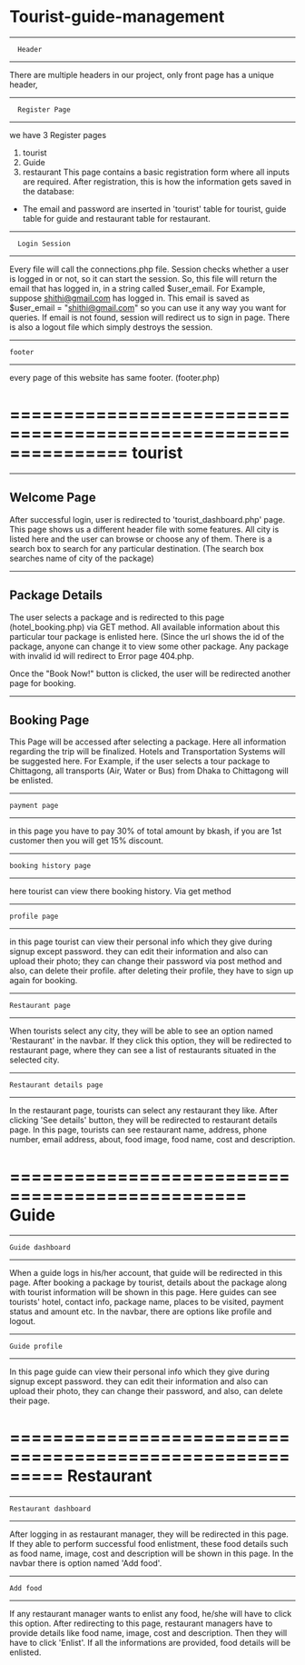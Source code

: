 # Tourist-guide-management
------------------------------------
 	  Header 
------------------------------------

There are multiple headers in our project,
only front page has a unique header,



-----------------------------------
 	  Register Page
-----------------------------------
we have 3 Register pages
1. tourist
2. Guide
3. restaurant
This page contains a basic registration form where all inputs are required.
After registration, this is how the information gets saved in the database:
- The email and password are inserted in 'tourist' table for tourist,
 guide table for guide and restaurant table for restaurant.



----------------------------------
 	  Login Session
----------------------------------

Every file will call the connections.php file. 
Session checks whether a user is logged in or not, so it can start the session.
 So, this file will return
the email that has logged in, in a string called $user_email.
For Example, suppose shithi@gmail.com has logged in. This email is saved as 
$user_email = "shithi@gmail.com" so you can use it any way you want for queries.
If email is not found, session will redirect us to sign in page.
There is also a logout file which simply destroys the session.




----------------------
	footer
----------------------
every page of this website has same footer. (footer.php)




===============================================================
	tourist
===============================================================


------------------
   Welcome Page
-------------------

After successful login, user is redirected to 'tourist_dashboard.php' page.
This page shows us a different header file with some features.
All city is listed here and the user can browse or choose any of them.
There is a search box to search for any particular destination. 
(The search box searches name of city of the package)



------------------
   Package Details
-------------------

The user selects a package and is redirected to this page (hotel_booking.php) via GET method.
All available information about this particular tour package is enlisted here.
(Since the url shows the id of the package, anyone can change it to view some other package.
Any package with invalid id will redirect to Error page 404.php.

Once the "Book Now!" button is clicked, the user will be redirected another page for booking.


------------------
   Booking Page
------------------

This Page will be accessed after selecting a package.
Here all information regarding the trip will be finalized.
Hotels and Transportation Systems will be suggested here.
For Example, if the user selects a tour package to Chittagong, 
all transports (Air, Water or Bus)
from Dhaka to Chittagong will be enlisted.


-----------------
	payment page
-----------------
in this page you have to pay 30% of total amount by bkash, if you are 1st customer then you will get 15% discount.



---------------
	booking history page
--------------------
here tourist can view there booking history. Via get method


-------------------
	profile page
-----------------
in this page tourist can view their personal info which they give during signup except password.
 they can edit their information and also can upload their photo; they can change their password via post method
and also, can delete their profile. after deleting their profile, they have to sign up again for booking.


-------------------
	Restaurant page
-----------------
When tourists select any city, they will be able to see an option named 'Restaurant' in the navbar. 
If they click this option, 
they will be redirected to restaurant page, 
where they can see a list of restaurants situated in the selected city.



-------------------
	Restaurant details page
-----------------
In the restaurant page, tourists can select any restaurant they like.
 After clicking 'See details' button, they will be
redirected to restaurant details page. In this page, 
tourists can see restaurant name, address, phone number, email address,
about, food image, food name, cost and description.







================================================
	Guide
================================================

--------------------
	Guide dashboard
--------------------
When a guide logs in his/her account, that guide will be redirected in this page.
 After booking a package by tourist, 
details about the package along with tourist information will be shown in this page.
 Here guides can see tourists' hotel, 
contact info, package name, places to be visited, payment status and amount etc.
 In the navbar, there are options like profile
and logout.






----------------
	Guide profile
----------------
In this page guide can view their personal info which they give during signup except password.
they can edit their information and also can upload their photo, they can change their password,
and also, can delete their page.










=========================================================
	Restaurant
=========================================================

------------------------
	Restaurant dashboard
-------------------------
After logging in as restaurant manager, they will be redirected in this page. If they able to perform
successful food enlistment, these food details such as food name, image, cost and description will be
shown in this page. In the navbar there is option named 'Add food'.






------------------------
	Add food 
------------------------
If any restaurant manager wants to enlist any food, he/she will have to click this option. After redirecting
to this page, restaurant managers have to provide details like food name, image, cost and description. Then they
will have to click 'Enlist'. If all the informations are provided, food details will be enlisted.

